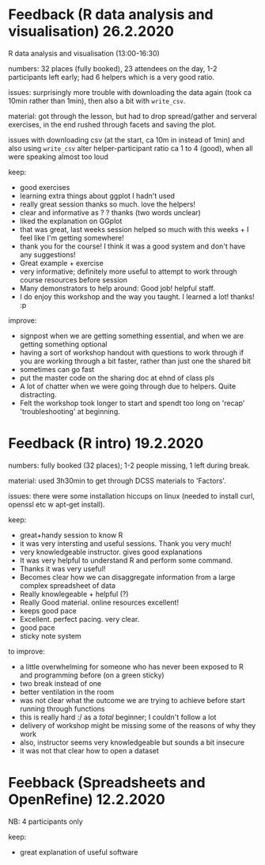 
# Feedback (R data analysis and visualisation) 26.2.2020

 R data analysis and visualisation (13:00-16:30)

 numbers: 32 places (fully booked), 23 attendees on the day, 1-2 participants left early;
          had 6 helpers which is a very good ratio.
 
 issues: surprisingly more trouble with downloading the data again (took ca 10min rather than 1min), 
         then also a bit with `write_csv`.
 
 material: got through the lesson, but had to drop spread/gather and serveral exercises, 
           in the end rushed through facets and saving the plot.
 
 issues with downloading csv (at the start, ca 10m in instead of 1min) and also using `write_csv` alter
 helper-participant ratio ca 1 to 4 (good), when all were speaking almost too loud

 keep:
 + good exercises 
 + learning extra things about ggplot I hadn't used
 + really great session thanks so much. love the helpers!
 + clear and informative as ? ? thanks   (two words unclear) 
 + liked the explanation on GGplot
 + that was great, last weeks session helped so much with this weeks + I feel like I'm getting somewhere!
 + thank you for the course! I think it was a good system and don't have any suggestions!
 + Great example + exercise
 + very informative; definitely more useful to attempt to work through course resources before session
 + Many demonstrators to help around: Good job! helpful staff.
 + I do enjoy this workshop and the way you taught. I learned a lot! thanks! :p

 improve:
 - signpost when we are getting something essential, and when we are getting something optional
 - having a sort of workshop handout with questions to work through if you are working through a bit faster,
   rather than just one the shared bit
 - sometimes can go fast
 - put the master code on the sharing doc at ehnd of class pls
 - A lot of chatter when we were going through due to helpers. Quite distracting.
 - Felt the workshop took longer to start and spendt too long on 'recap' 'troubleshooting' at beginning.


# Feedback (R intro) 19.2.2020

numbers: fully booked (32 places); 1-2 people missing, 1 left during break.

material: used 3h30min to get through DCSS materials to 'Factors'.

issues: there were some installation hiccups on linux (needed to install curl, openssl etc w apt-get install).

keep:
+ great+handy session to know R
+ it was very intersting and useful sessions. Thank you very much!
+ very knowledgeable instructor. gives good explanations
+ It was very helpful to understand R and perform some command.
+ Thanks it was very useful!
+ Becomes clear how we can disaggregate information from a large complex spreadsheet of data
+ Really knowlegeable + helpful (?)
+ Really Good material. online resources excellent!
+ keeps good pace
+ Excellent. perfect pacing. very clear.
+ good pace
+ sticky note system

to improve:
- a little overwhelming for someone who has never been exposed to R and programming before (on a green sticky)
- two break instead of one
- better ventilation in the room
- was not clear what the outcome we are trying to achieve before start running through functions
- this is really hard :/ as a _total_ beginner; I couldn't follow a lot
- delivery of workshop might be missing some of the reasons of why they work
- also, instructor seems very knowledgeable but sounds a bit insecure
- it was not that clear how to open a dataset

# Feebback (Spreadsheets and OpenRefine) 12.2.2020

NB: 4 participants only

keep:
 + great explanation of useful software

